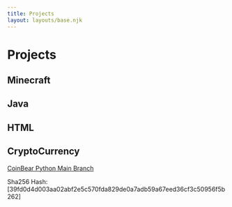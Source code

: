 ```yaml
---
title: Projects
layout: layouts/base.njk
---
```


# Projects


## Minecraft

## Java

## HTML

## CryptoCurrency
<a href="files/CoinBear-Python-Version--main.zip" download>CoinBear Python Main Branch</a>

Sha256 Hash:
[39fd0d4d003aa02abf2e5c570fda829de0a7adb59a67eed36cf3c50956f5b262]